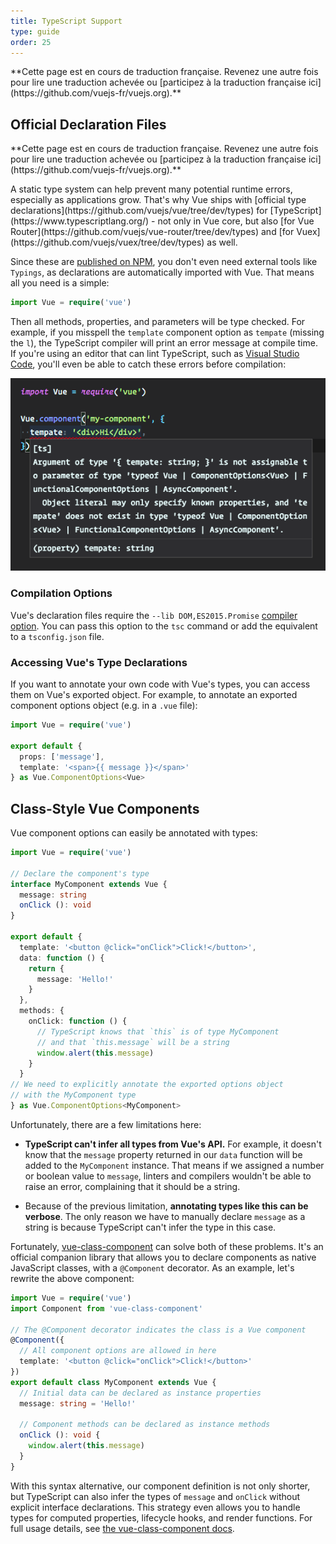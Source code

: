 ```yaml
---
title: TypeScript Support
type: guide
order: 25
---
```


<p class="tip">**Cette page est en cours de traduction française. Revenez une autre fois pour lire une traduction achevée ou [participez à la traduction française ici](https://github.com/vuejs-fr/vuejs.org).**</p>

## Official Declaration Files

<p class="tip">**Cette page est en cours de traduction française. Revenez une autre fois pour lire une traduction achevée ou [participez à la traduction française ici](https://github.com/vuejs-fr/vuejs.org).**</p>A static type system can help prevent many potential runtime errors, especially as applications grow. That's why Vue ships with [official type declarations](https://github.com/vuejs/vue/tree/dev/types) for [TypeScript](https://www.typescriptlang.org/) - not only in Vue core, but also [for Vue Router](https://github.com/vuejs/vue-router/tree/dev/types) and [for Vuex](https://github.com/vuejs/vuex/tree/dev/types) as well.

Since these are [published on NPM](https://unpkg.com/vue/types/), you don't even need external tools like `Typings`, as declarations are automatically imported with Vue. That means all you need is a simple:

``` ts
import Vue = require('vue')
```

Then all methods, properties, and parameters will be type checked. For example, if you misspell the `template` component option as `tempate` (missing the `l`), the TypeScript compiler will print an error message at compile time. If you're using an editor that can lint TypeScript, such as [Visual Studio Code](https://code.visualstudio.com/), you'll even be able to catch these errors before compilation:

![TypeScript Type Error in Visual Studio Code](/images/typescript-type-error.png)

### Compilation Options

Vue's declaration files require the `--lib DOM,ES2015.Promise` [compiler option](https://www.typescriptlang.org/docs/handbook/compiler-options.html). You can pass this option to the `tsc` command or add the equivalent to a `tsconfig.json` file.

### Accessing Vue's Type Declarations

If you want to annotate your own code with Vue's types, you can access them on Vue's exported object. For example, to annotate an exported component options object (e.g. in a `.vue` file):

``` ts
import Vue = require('vue')

export default {
  props: ['message'],
  template: '<span>{{ message }}</span>'
} as Vue.ComponentOptions<Vue>
```

## Class-Style Vue Components

Vue component options can easily be annotated with types:

``` ts
import Vue = require('vue')

// Declare the component's type
interface MyComponent extends Vue {
  message: string
  onClick (): void
}

export default {
  template: '<button @click="onClick">Click!</button>',
  data: function () {
    return {
      message: 'Hello!'
    }
  },
  methods: {
    onClick: function () {
      // TypeScript knows that `this` is of type MyComponent
      // and that `this.message` will be a string
      window.alert(this.message)
    }
  }
// We need to explicitly annotate the exported options object
// with the MyComponent type
} as Vue.ComponentOptions<MyComponent>
```

Unfortunately, there are a few limitations here:

- __TypeScript can't infer all types from Vue's API.__ For example, it doesn't know that the `message` property returned in our `data` function will be added to the `MyComponent` instance. That means if we assigned a number or boolean value to `message`, linters and compilers wouldn't be able to raise an error, complaining that it should be a string.

- Because of the previous limitation, __annotating types like this can be verbose__. The only reason we have to manually declare `message` as a string is because TypeScript can't infer the type in this case.

Fortunately, [vue-class-component](https://github.com/vuejs/vue-class-component) can solve both of these problems. It's an official companion library that allows you to declare components as native JavaScript classes, with a `@Component` decorator. As an example, let's rewrite the above component:

``` ts
import Vue = require('vue')
import Component from 'vue-class-component'

// The @Component decorator indicates the class is a Vue component
@Component({
  // All component options are allowed in here
  template: '<button @click="onClick">Click!</button>'
})
export default class MyComponent extends Vue {
  // Initial data can be declared as instance properties
  message: string = 'Hello!'

  // Component methods can be declared as instance methods
  onClick (): void {
    window.alert(this.message)
  }
}
```

With this syntax alternative, our component definition is not only shorter, but TypeScript can also infer the types of `message` and `onClick` without explicit interface declarations. This strategy even allows you to handle types for computed properties, lifecycle hooks, and render functions. For full usage details, see [the vue-class-component docs](https://github.com/vuejs/vue-class-component#vue-class-component).
